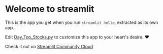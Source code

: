 # Welcome to streamlit

This is the app you get when you run `streamlit hello`, extracted as its own app.

Edit [Day_Top_Stocks.py](./Day_Top_Stocks.py) to customize this app to your heart's desire. ❤️

Check it out on [Streamlit Community Cloud](https://st-hello-app.streamlit.app/)
